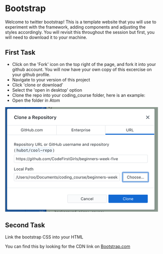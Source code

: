 # Bootstrap

Welcome to twitter bootstrap! This is a template website that you will use to experiment with the framework, adding components and adjusting the styles accordingly. You will revisit this throughout the session but first, you will need to download it to your machine.

## First Task
- Click on the 'Fork' icon on the top right of the page, and fork it into your github account.
You will now have your own copy of this excercise on your github profile.
- Navigate to your version of this project
- Click 'clone or download'
- Select the 'open in desktop' option
- Clone the repo into your coding_course folder, here is an example:
- Open the folder in Atom

![Example of how to clone into folder using github desktop](./images/clone-in-desktop-example.png)


## Second Task
Link the bootstrap CSS into your HTML

You can find this by looking for the CDN link on [Bootstrap.com](https://getbootstrap.com/docs/4.1/getting-started/introduction/)
